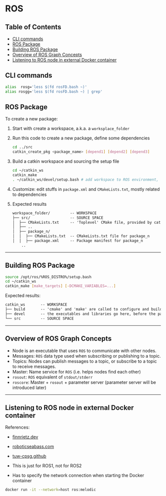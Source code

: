 # ROS

## Table of Contents

<!-- vim-markdown-toc GFM -->

* [CLI commands](#cli-commands)
* [ROS Package](#ros-package)
* [Building ROS Package](#building-ros-package)
* [Overview of ROS Graph Concepts](#overview-of-ros-graph-concepts)
* [Listening to ROS node in external Docker container](#listening-to-ros-node-in-external-docker-container)

<!-- vim-markdown-toc -->

## CLI commands

```bash
alias  rosg='less $(fd rosFD.bash ~)'
alias rosgg='less $(fd rosFD.bash ~) | grep'
```

## ROS Package

To create a new package:

1. Start with create a workspace, a.k.a. a `worksplace_folder`
2. Run this code to create a new package, define some dependencies

   ```bash
   cd ../src
   catkin_create_pkg <package_name> [depend1] [depend2] [depend3]
   ```

3. Build a catkin workspace and sourcing the setup file

   ```bash
   cd ~/catkin_ws
   catkin_make
   . ~/catkin_ws/devel/setup.bash # add workspace to ROS environment, by sourcing the setup file
   ```

4. Customize: edit stuffs in `package.xml` and `CMakeLists.txt`, mostly related to dependencies
5. Expected results

   ```txt
   workspace_folder/         -- WORKSPACE
   ├── src/                  -- SOURCE SPACE
   │  ├── CMakeLists.txt     -- 'Toplevel' CMake file, provided by catkin
   │  ├── ..
   │  ├── package_n/
   │  │  ├── CMakeLists.txt  -- CMakeLists.txt file for package_n
   │  │  ├── package.xml     -- Package manifest for package_n
       ..
   ```

---

## Building ROS Package

```bash
source /opt/ros/%ROS_DISTRO%/setup.bash
cd ~/catkin_ws
catkin_make [make_targets] [-DCMAKE_VARIABLES=...]
```

Expected results:

```txt
catkin_ws       -- WORKSPACE
├── build       -- 'cmake' and 'make' are called to configure and build packages
├── devel       -- the executables and libraries go here, before the packages are installed
└── src         -- SOURCE SPACE
```

---

## Overview of ROS Graph Concepts

- Node is an executable that uses `ROS` to communicate with other nodes.
- Messages: `ROS` data type used when subscribing or publishing to a topic.
- Topics: Nodes can publish messages to a topic, or subscribe to a topic to receive messages.
- Master: Name service for `ROS` (i.e. helps nodes find each other)
- `rosout`: `ROS` equivalent of `stdout/stderr`
- `roscore`: Master + `rosout` + parameter server (parameter server will be introduced later)

---

## Listening to ROS node in external Docker container

References:

- [finnrietz.dev](https://www.finnrietz.dev/linux/ros-docker/)
- [roboticseabass.com](https://roboticseabass.com/2021/04/21/docker-and-ros/)
- [tuw-cpsg.github](https://tuw-cpsg.github.io/tutorials/docker-ros/)

- This is just for ROS1, not for ROS2
- Has to specify the network connection when starting the Docker container

```bash
docker run -it --network=host ros:melodic
```
